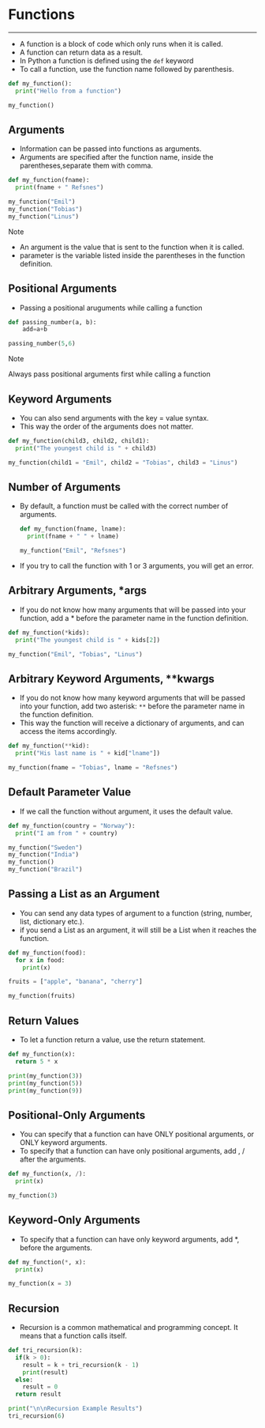 # Functions

---
* A function is a block of code which only runs when it is called.
* A function can return data as a result.
* In Python a function is defined using the `def` keyword
* To call a function, use the function name followed by parenthesis.
```python
def my_function():
  print("Hello from a function")

my_function()
```
## Arguments
* Information can be passed into functions as arguments.
* Arguments are specified after the function name, inside the parentheses,separate them with comma.
```python
def my_function(fname):
  print(fname + " Refsnes")

my_function("Emil")
my_function("Tobias")
my_function("Linus")
```
>[!NOTE]
> 
> * An argument is the value that is sent to the function when it is called.
> * parameter is the variable listed inside the parentheses in the function definition.
## Positional Arguments
* Passing a positional aruguments while calling a function
```python
def passing_number(a, b):
    add=a+b

passing_number(5,6)
```
>[!NOTE]
>
> Always pass positional arguments first while calling a function
## Keyword Arguments
* You can also send arguments with the key = value syntax.
* This way the order of the arguments does not matter.
```python
def my_function(child3, child2, child1):
  print("The youngest child is " + child3)

my_function(child1 = "Emil", child2 = "Tobias", child3 = "Linus")
```
## Number of Arguments
* By default, a function must be called with the correct number of arguments.
  ```python
  def my_function(fname, lname):
    print(fname + " " + lname)

  my_function("Emil", "Refsnes")
  ```
* If you try to call the function with 1 or 3 arguments, you will get an error.
## Arbitrary Arguments, *args
* If you do not know how many arguments that will be passed into your function, add a * before the parameter name in the function definition.
```python
def my_function(*kids):
  print("The youngest child is " + kids[2])

my_function("Emil", "Tobias", "Linus")
```
## Arbitrary Keyword Arguments, **kwargs
* If you do not know how many keyword arguments that will be passed into your function, add two asterisk: `**` before the parameter name in the function definition.
* This way the function will receive a dictionary of arguments, and can access the items accordingly.
```python
def my_function(**kid):
  print("His last name is " + kid["lname"])

my_function(fname = "Tobias", lname = "Refsnes")
```
## Default Parameter Value
* If we call the function without argument, it uses the default value.
```python
def my_function(country = "Norway"):
  print("I am from " + country)

my_function("Sweden")
my_function("India")
my_function()
my_function("Brazil")
```
## Passing a List as an Argument
* You can send any data types of argument to a function (string, number, list, dictionary etc.).
* if you send a List as an argument, it will still be a List when it reaches the function.
```python
def my_function(food):
  for x in food:
    print(x)

fruits = ["apple", "banana", "cherry"]

my_function(fruits)
```
## Return Values
* To let a function return a value, use the return statement.
```python
def my_function(x):
  return 5 * x

print(my_function(3))
print(my_function(5))
print(my_function(9))
```
## Positional-Only Arguments
* You can specify that a function can have ONLY positional arguments, or ONLY keyword arguments.
* To specify that a function can have only positional arguments, add , / after the arguments.
```python
def my_function(x, /):
  print(x)

my_function(3)
```
## Keyword-Only Arguments
* To specify that a function can have only keyword arguments, add *, before the arguments.
```python
def my_function(*, x):
  print(x)

my_function(x = 3)
```
## Recursion
* Recursion is a common mathematical and programming concept. It means that a function calls itself.
```python
def tri_recursion(k):
  if(k > 0):
    result = k + tri_recursion(k - 1)
    print(result)
  else:
    result = 0
  return result

print("\n\nRecursion Example Results")
tri_recursion(6)
```